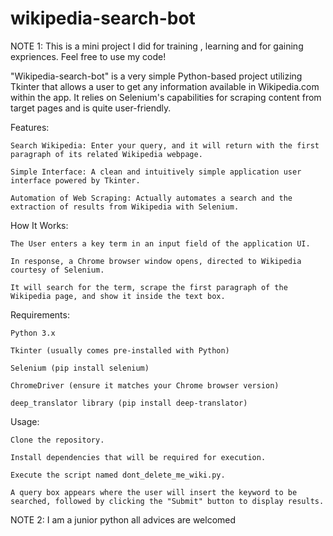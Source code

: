 # wikipedia-search-bot
NOTE 1: This is a mini project I did for training , learning and for gaining expriences. Feel free to use my code!


"Wikipedia-search-bot" is a very simple Python-based project utilizing Tkinter that allows a user to get any information available in Wikipedia.com within the app. It relies on Selenium's capabilities for scraping content from target pages and is quite user-friendly.

Features:

    Search Wikipedia: Enter your query, and it will return with the first paragraph of its related Wikipedia webpage.

    Simple Interface: A clean and intuitively simple application user interface powered by Tkinter.

    Automation of Web Scraping: Actually automates a search and the extraction of results from Wikipedia with Selenium.

How It Works:

    The User enters a key term in an input field of the application UI.

    In response, a Chrome browser window opens, directed to Wikipedia courtesy of Selenium.

    It will search for the term, scrape the first paragraph of the Wikipedia page, and show it inside the text box.

Requirements:

    Python 3.x

    Tkinter (usually comes pre-installed with Python)

    Selenium (pip install selenium)

    ChromeDriver (ensure it matches your Chrome browser version)

    deep_translator library (pip install deep-translator)

Usage:

    Clone the repository.

    Install dependencies that will be required for execution.

    Execute the script named dont_delete_me_wiki.py.

    A query box appears where the user will insert the keyword to be searched, followed by clicking the "Submit" button to display results.

NOTE 2: I am a junior python all advices are welcomed
